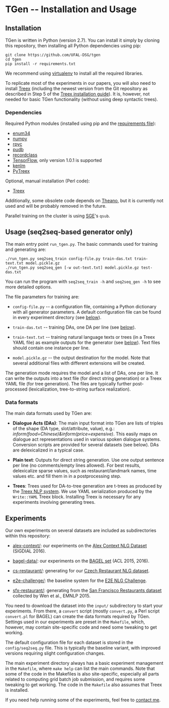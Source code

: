 TGen -- Installation and Usage
==============================

Installation
------------

TGen is written in Python (version 2.7). You can install it simply by cloning this repository, 
then installing all Python dependencies using pip:

```
git clone https://github.com/UFAL-DSG/tgen
cd tgen
pip install -r requirements.txt
```

We recommend using [virtualenv](https://virtualenv.pypa.io/) to install all the required libraries.

To replicate most of the experiments in our papers, you will also need to install 
[Treex](http://ufal.cz/treex) (including the newest version from the Git repository as 
described in Step 5 of the [Treex installation guide](http://ufal.mff.cuni.cz/treex/install.html)). 
It is, however, not needed for basic TGen functionality (without using deep syntactic trees).

### Dependencies ###

Required Python modules (installed using pip and the [requirements file](requirements.txt)):

- [enum34](https://pypi.python.org/pypi/enum34)
- [numpy](http://www.numpy.org/)
- [rpyc](https://pypi.python.org/pypi/rpyc/)
- [pudb](https://pypi.python.org/pypi/pudb)
- [recordclass](https://pypi.python.org/pypi/recordclass)
- [TensorFlow](https://www.tensorflow.org/), only version 1.0.1 is supported
- [kenlm](https://github.com/kpu/kenlm)
- [PyTreex](https://github.com/ufal/pytreex)


Optional, manual installation (Perl code):

- [Treex](http://ufal.cz/treex)

Additionally, some obsolete code depends on [Theano](http://deeplearning.net/software/theano/), 
but it is currently not used and will be probably removed in the future.

Parallel training on the cluster is using [SGE](https://arc.liv.ac.uk/trac/SGE)'s `qsub`.


Usage (seq2seq-based generator only)
------------------------------------

The main entry point `run_tgen.py`. The basic commands used for training and generating are:

```
./run_tgen.py seq2seq_train config-file.py train-das.txt train-text.txt model.pickle.gz
./run_tgen.py seq2seq_gen [-w out-text.txt] model.pickle.gz test-das.txt
```

You can run the program with `seq2seq_train -h` and `seq2seq_gen -h` to see more detailed options.

The file parameters for training are:

* `config-file.py` -- a configuration file, containing a Python dictionary with all generator
    parameters. A default configuration file can be found in every experiment directory (see [below](#experiments)).

* `train-das.txt` -- training DAs, one DA per line (see [below](#data-formats)).

* `train-text.txt` -- training natural language texts or trees (in a Treex YAML file) as example 
    outputs for the generator (see [below](#data-formats)). Text files should contain one instance per line.

* `model.pickle.gz` -- the output destination for the model. Note that several additional files 
    with different extensions will be created.

The generation mode requires the model and a list of DAs, one per line. It can write the outputs
into a text file (for direct string generation) or a Treex YAML file (for tree generation).
The files are typically further post-processed (lexicalization, tree-to-string surface 
realization).


### Data formats ###

The main data formats used by TGen are:

* __Dialogue Acts (DAs)__: The main input format into TGen are lists of triples of the shape 
    (DA type, slot/attribute, value), e.g.: _inform(food=Chinese)&inform(price=expensive)_.
    This easily maps on dialogue act representations used in various spoken dialogue systems.
    Conversion scripts are provided for several datasets (see below).
    DAs are delexicalized in a typical case.

* __Plain text__: Outputs for direct string generation. Use one output sentence per line
    (no comments/empty lines allowed). For best results, delexicalize sparse values, such as
    restaurant/landmark names, time values etc. and fill them in in a postprocessing step.

* __Trees__: Trees used for DA-to-tree generation are t-trees as produced by the [Treex NLP
    system](http://ufal.cz/treex). We use YAML serialization produced by the `Write::YAML` Treex
    block. Installing Treex is necessary for any experiments involving generating trees.


Experiments
-----------

Our own experiments on several datasets are included as subdirectories within this repository:

* [alex-context/](alex-context): our experiments on the 
    [Alex Context NLG Dataset](https://github.com/UFAL-DSG/alex_context_nlg_dataset) 
    (SIGDIAL 2016).

* [bagel-data/](bagel-data): our experiments on the 
    [BAGEL set](http://farm2.user.srcf.net/research/bagel/) (ACL 2015, 2016).

* [cs-restaurant/](cs-restaurant): generating for our 
    [Czech Restaurant NLG dataset](https://github.com/UFAL-DSG/cs_restaurant_dataset).

* [e2e-challenge/](e2e-challenge): the baseline system for the 
    [E2E NLG Challenge](http://www.macs.hw.ac.uk/InteractionLab/E2E/).

* [sfx-restaurant/](sfx-restaurant): generating from the 
    [San Francisco Restaurants dataset](https://www.repository.cam.ac.uk/handle/1810/251304)
    collected by Wen et al., EMNLP 2015.


You need to download the dataset into the `input/` subdirectory to start your experiments. 
From there, a `convert` script (mostly `convert.py`, a Perl script `convert.pl` for BAGEL)
can create the data formats required by TGen. Settings used in our experiments are preset in the
`Makefile`, which, however, may contain site-specific code and need some tweaking to get working.

The default configuration file for each dataset is stored in the `config/seq2seq.py` file.
This is typically the baseline variant, with improved versions requiring slight configuration 
changes.

The main experiment directory always has a basic experiment management in the `Makefile`, where 
`make help` can list the main commands. Note that some of the code in the Makefiles is also 
site-specific, especially all parts related to computing grid batch job submission, and requires 
some tweaking to get working. The code in the `Makefile` also assumes that Treex is installed.

If you need help running some of the experiments, feel free to 
[contact me](http://github.com/tuetschek).


